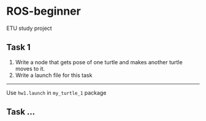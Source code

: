 # ROS-beginner
ETU study project
## Task 1
1. Write a node that gets pose of one turtle and makes another turtle moves to it.  
2. Write a launch file for this task

---

Use `hw1.launch` in `my_turtle_1` package

## Task ...
